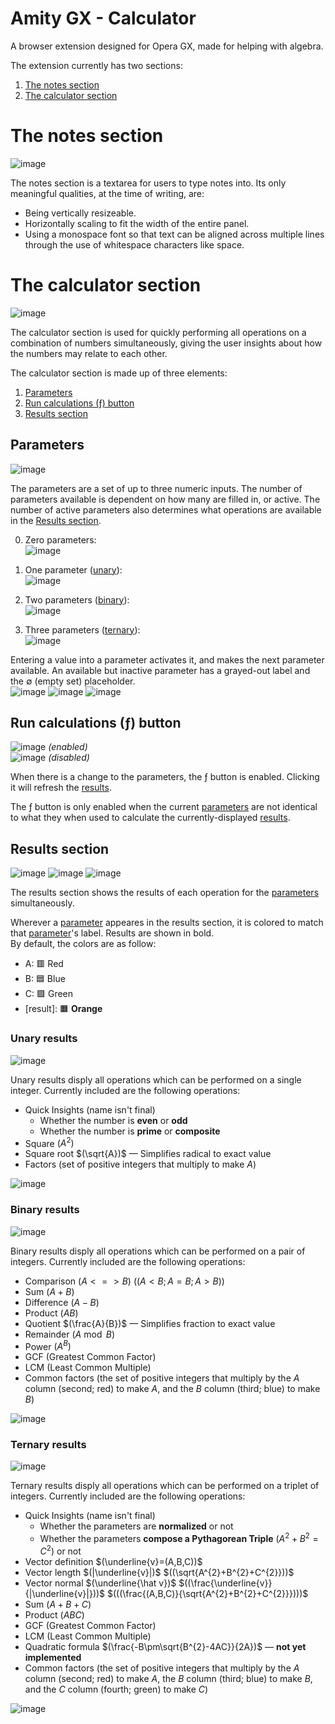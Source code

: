 # Amity GX - Calculator
A browser extension designed for Opera GX, made for helping with algebra.

The extension currently has two sections:
1. [The notes section](#the-notes-section)
2. [The calculator section](#the-calculator-section)

# The notes section
![image](https://github.com/HenryWilder/amitygxmod-calculator/assets/74995093/88530bd4-71e2-4cc8-8b13-e71af0bda4e9)

The notes section is a textarea for users to type notes into.
Its only meaningful qualities, at the time of writing, are:
- Being vertically resizeable.
- Horizontally scaling to fit the width of the entire panel.
- Using a monospace font so that text can be aligned across multiple lines through the use of whitespace characters like space.

# The calculator section
![image](https://github.com/HenryWilder/amitygxmod-calculator/assets/74995093/5d7d7d58-89bb-4ecf-821f-b7b164473c22)

The calculator section is used for quickly performing all operations on a combination of numbers simultaneously, giving the user insights about how the numbers may relate to each other.

The calculator section is made up of three elements:
1. [Parameters](#parameters)
2. [Run calculations (&fnof;) button](#run-calculations-ƒ-button)
3. [Results section](#results-section)

## Parameters
![image](https://github.com/HenryWilder/amitygxmod-calculator/assets/74995093/86a2b560-184f-49b1-b050-18d457bd1330)

The parameters are a set of up to three numeric inputs. The number of parameters available is dependent on how many are filled in, or active.
The number of active parameters also determines what operations are available in the [Results section](#results-section).

0. Zero parameters:  
![image](https://github.com/HenryWilder/amitygxmod-calculator/assets/74995093/aac15d9f-9a9c-42ec-8778-34819c83638e)

1. One parameter ([unary](#unary-results)):  
![image](https://github.com/HenryWilder/amitygxmod-calculator/assets/74995093/40feff8a-c2a3-447a-8022-116deb494607)

2. Two parameters ([binary](#binary-results)):  
![image](https://github.com/HenryWilder/amitygxmod-calculator/assets/74995093/55e2310e-a8a3-414f-878e-209d7a4d18e3)

3. Three parameters ([ternary](#ternary-results)):  
![image](https://github.com/HenryWilder/amitygxmod-calculator/assets/74995093/90c6156a-e701-4648-9a86-372d71f23041)

Entering a value into a parameter activates it, and makes the next parameter available. An available but inactive parameter has a grayed-out label and the &empty; (empty set) placeholder.  
![image](https://github.com/HenryWilder/amitygxmod-calculator/assets/74995093/9ead6d1d-1b99-4eba-b289-5e31c54e4cb7)
![image](https://github.com/HenryWilder/amitygxmod-calculator/assets/74995093/08182698-b310-444e-8f49-d9e727fd321c)
![image](https://github.com/HenryWilder/amitygxmod-calculator/assets/74995093/6ee65390-af48-48f3-a541-c54e4d55f2a0)


## Run calculations (&fnof;) button
![image](https://github.com/HenryWilder/amitygxmod-calculator/assets/74995093/dda99129-6153-49cc-a9b4-3a03b6d7621e) _(enabled)_  
![image](https://github.com/HenryWilder/amitygxmod-calculator/assets/74995093/cd0e91af-ba3c-4fb7-83aa-fc744ff0a62b) _(disabled)_

When there is a change to the parameters, the &fnof; button is enabled. Clicking it will refresh the [results](#results-section).

The &fnof; button is only enabled when the current [parameters](#parameters) are not identical to what they when used to calculate the currently-displayed [results](#results-section).

## Results section
![image](https://github.com/HenryWilder/amitygxmod-calculator/assets/74995093/7d319212-005f-4171-aa1d-be31f1f1fbc4)
![image](https://github.com/HenryWilder/amitygxmod-calculator/assets/74995093/d1ab1fc0-aada-4239-bf88-f238a98b0491)
![image](https://github.com/HenryWilder/amitygxmod-calculator/assets/74995093/c45a7d29-beba-48d1-a97d-56a04893961f)

The results section shows the results of each operation for the [parameters](#parameters) simultaneously.

Wherever a [parameter](#parameters) appeares in the results section, it is colored to match that [parameter](#parameters)'s label. Results are shown in bold.  
By default, the colors are as follow:
- A: &#x1F7E5; Red
- B: &#x1F7E6; Blue
- C: &#x1F7E9; Green
- [result]: &#x1F7E7; **Orange**
<!-- todo: explain dashed outlines -->

### Unary results
![image](https://github.com/HenryWilder/amitygxmod-calculator/assets/74995093/7d319212-005f-4171-aa1d-be31f1f1fbc4)

Unary results disply all operations which can be performed on a single integer.
Currently included are the following operations:
- Quick Insights (name isn't final)
  - Whether the number is **even** or **odd**
  - Whether the number is **prime** or **composite**
- Square $(A^{2})$
- Square root $(\sqrt{A})$ &mdash; Simplifies radical to exact value
- Factors (set of positive integers that multiply to make $A$)

![image](https://github.com/HenryWilder/amitygxmod-calculator/assets/74995093/88457982-de86-48f3-89b0-9336d61d6b85)


### Binary results
![image](https://github.com/HenryWilder/amitygxmod-calculator/assets/74995093/d1ab1fc0-aada-4239-bf88-f238a98b0491)

Binary results disply all operations which can be performed on a pair of integers.
Currently included are the following operations:
- Comparison $(A \lt=\gt B)$ ($(A\lt{B};A=B;A\gt{B})$)
- Sum $(A+B)$
- Difference $(A-B)$
- Product $(AB)$
- Quotient $(\frac{A}{B})$ &mdash; Simplifies fraction to exact value
- Remainder $(A\bmod{B})$
- Power $(A^{B})$
- GCF (Greatest Common Factor)
- LCM (Least Common Multiple)
- Common factors (the set of positive integers that multiply by the $A$ column (second; red) to make $A$, and the $B$ column (third; blue) to make $B$)

![image](https://github.com/HenryWilder/amitygxmod-calculator/assets/74995093/a14b1912-8246-4442-a7ec-ff99ad83ae5b)


### Ternary results
![image](https://github.com/HenryWilder/amitygxmod-calculator/assets/74995093/c45a7d29-beba-48d1-a97d-56a04893961f)

Ternary results disply all operations which can be performed on a triplet of integers.
Currently included are the following operations:
- Quick Insights (name isn't final)
  - Whether the parameters are **normalized** or not
  - Whether the parameters **compose a Pythagorean Triple** $(A^{2}+B^{2}=C^{2})$ or not
- Vector definition $(\underline{v}=(A,B,C))$
- Vector length $(|\underline{v}|)$ $((\sqrt{A^{2}+B^{2}+C^{2}}))$
- Vector normal $(\underline{\hat v})$ $((\frac{\underline{v}}{|\underline{v}|}))$ $(((\frac{(A,B,C)}{\sqrt{A^{2}+B^{2}+C^{2}}})))$
- Sum $(A+B+C)$
- Product $(ABC)$
- GCF (Greatest Common Factor)
- LCM (Least Common Multiple)
- Quadratic formula $(\frac{-B\pm\sqrt{B^{2}-4AC}}{2A})$ &mdash; **not yet implemented**
- Common factors (the set of positive integers that multiply by the $A$ column (second; red) to make $A$, the $B$ column (third; blue) to make $B$, and the $C$ column (fourth; green) to make $C$)

![image](https://github.com/HenryWilder/amitygxmod-calculator/assets/74995093/c0189dff-2427-4bd4-8ba3-da2b77ebf013)
